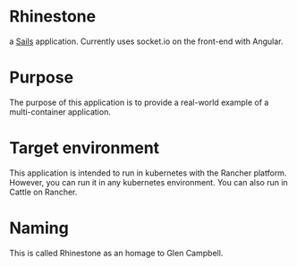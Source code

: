 # Rhinestone

a [Sails](http://sailsjs.org) application. Currently uses socket.io on the front-end with Angular. 

# Purpose
The purpose of this application is to provide a real-world example of a multi-container application.

# Target environment
This application is intended to run in kubernetes with the Rancher platform. However, you can run it in any kubernetes environment. You can also run in Cattle on Rancher.

# Naming
This is called Rhinestone as an homage to Glen Campbell.
